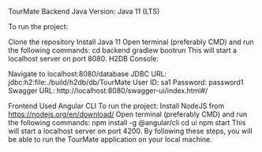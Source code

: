 TourMate
Backend
Java Version: Java 11 (LTS)

To run the project:

Clone the repository
Install Java 11
Open terminal (preferably CMD) and run the following commands:
cd backend
gradlew bootrun
This will start a localhost server on port 8080.
H2DB Console:

Navigate to localhost:8080/database
JDBC URL: jdbc:h2:file:./build/h2db/db/TourMate
User ID: sa1
Password: password1
Swagger URL: http://localhost:8080/swagger-ui/index.html#/

Frontend
Used Angular CLI
To run the project:
Install NodeJS from https://nodejs.org/en/download/
Open terminal (preferably CMD) and run the following commands:
npm install -g @angular/cli
cd ui
npm start
This will start a localhost server on port 4200.
By following these steps, you will be able to run the TourMate application on your local machine.
